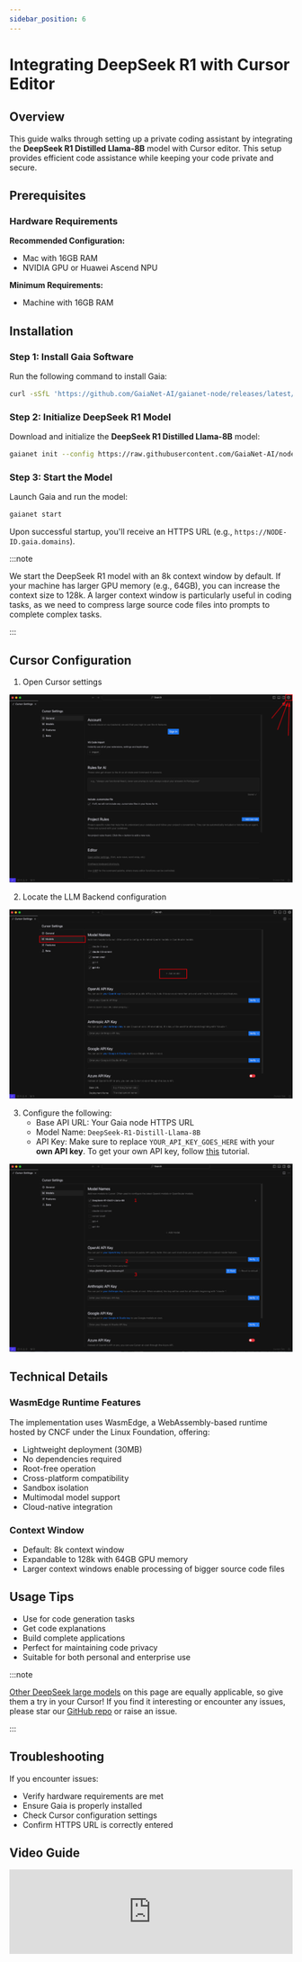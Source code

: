 ```yaml
---
sidebar_position: 6
---
```


# Integrating DeepSeek R1 with Cursor Editor

## Overview

This guide walks through setting up a private coding assistant by integrating the **DeepSeek R1 Distilled Llama-8B** model with Cursor editor. This setup provides efficient code assistance while keeping your code private and secure.

## Prerequisites

### Hardware Requirements

**Recommended Configuration:**
- Mac with 16GB RAM
- NVIDIA GPU or Huawei Ascend NPU

**Minimum Requirements:**
- Machine with 16GB RAM

## Installation

### Step 1: Install Gaia Software

Run the following command to install Gaia:

```bash
curl -sSfL 'https://github.com/GaiaNet-AI/gaianet-node/releases/latest/download/install.sh' | bash
```

### Step 2: Initialize DeepSeek R1 Model

Download and initialize the **DeepSeek R1 Distilled Llama-8B** model:

```bash
gaianet init --config https://raw.githubusercontent.com/GaiaNet-AI/node-configs/main/deepseek-r1-distill-llama-8b/config.json
```

### Step 3: Start the Model

Launch Gaia and run the model:

```bash
gaianet start
```

Upon successful startup, you'll receive an HTTPS URL (e.g., `https://NODE-ID.gaia.domains`).

:::note

We start the DeepSeek R1 model with an 8k context window by default. If your machine has larger GPU memory (e.g., 64GB), you can increase the context size to 128k. A larger context window is particularly useful in coding tasks, as we need to compress large source code files into prompts to complete complex tasks.

:::

## Cursor Configuration

1. Open Cursor settings

![Cursor Settings](../cursor/cursor-settings.png)

2. Locate the LLM Backend configuration

![LLM Backend configuration](../model-config/model-config.png)

3. Configure the following:
    - Base API URL: Your Gaia node HTTPS URL
    - Model Name: `DeepSeek-R1-Distill-Llama-8B`
    - API Key: Make sure to replace `YOUR_API_KEY_GOES_HERE` with your **own API key**. To get your own API key, follow [this](../../getting-started/authentication) tutorial.

![DeepSeek-R1 Setup](../deepseek-cursor/deepseek-setup.png)

## Technical Details

### WasmEdge Runtime Features
The implementation uses WasmEdge, a WebAssembly-based runtime hosted by CNCF under the Linux Foundation, offering:

- Lightweight deployment (30MB)
- No dependencies required
- Root-free operation
- Cross-platform compatibility
- Sandbox isolation
- Multimodal model support
- Cloud-native integration

### Context Window

- Default: 8k context window
- Expandable to 128k with 64GB GPU memory
- Larger context windows enable processing of bigger source code files

## Usage Tips

- Use for code generation tasks
- Get code explanations
- Build complete applications
- Perfect for maintaining code privacy
- Suitable for both personal and enterprise use

:::note

[Other DeepSeek large models](https://huggingface.co/collections/gaianet/deepseek-r1-and-distills-67954070e0c6002f119c9bb5) on this page are equally applicable, so give them a try in your Cursor! If you find it interesting or encounter any issues, please star our [GitHub repo](https://github.com/LlamaEdge/LlamaEdge) or raise an issue.

:::

## Troubleshooting

If you encounter issues:

- Verify hardware requirements are met
- Ensure Gaia is properly installed
- Check Cursor configuration settings
- Confirm HTTPS URL is correctly entered

## Video Guide

<iframe width="100%" style={{"aspect-ratio": "16 / 9"}} src="https://www.youtube.com/embed/-6e4xp-oFcA" title="YouTube video player" frameborder="0" allow="accelerometer; autoplay; clipboard-write; encrypted-media; gyroscope; picture-in-picture; web-share" referrerpolicy="strict-origin-when-cross-origin" allowfullscreen></iframe>